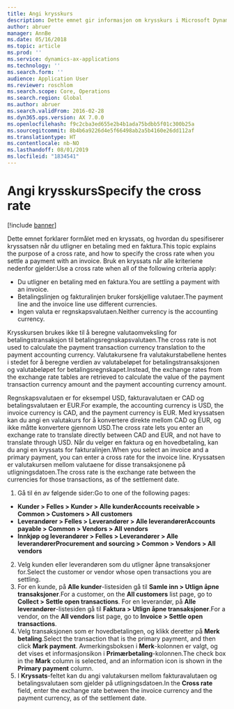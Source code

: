 ```yaml
---
title: Angi krysskurs
description: Dette emnet gir informasjon om krysskurs i Microsoft Dynamics 365 for Finance and Operations.
author: abruer
manager: AnnBe
ms.date: 05/16/2018
ms.topic: article
ms.prod: ''
ms.service: dynamics-ax-applications
ms.technology: ''
ms.search.form: ''
audience: Application User
ms.reviewer: roschlom
ms.search.scope: Core, Operations
ms.search.region: Global
ms.author: abruer
ms.search.validFrom: 2016-02-28
ms.dyn365.ops.version: AX 7.0.0
ms.openlocfilehash: f9c2cba3ed655e2b4b1ada75bdbb5f01c300b25a
ms.sourcegitcommit: 8b4b6a9226d4e5f66498ab2a5b4160e26dd112af
ms.translationtype: HT
ms.contentlocale: nb-NO
ms.lasthandoff: 08/01/2019
ms.locfileid: "1834541"
---
```

# <a name="specify-the-cross-rate"></a><span data-ttu-id="41b1b-103">Angi krysskurs</span><span class="sxs-lookup"><span data-stu-id="41b1b-103">Specify the cross rate</span></span>

[!include [banner](../includes/banner.md)]

<span data-ttu-id="41b1b-104">Dette emnet forklarer formålet med en kryssats, og hvordan du spesifiserer kryssatsen når du utligner en betaling med en faktura.</span><span class="sxs-lookup"><span data-stu-id="41b1b-104">This topic explains the purpose of a cross rate, and how to specify the cross rate when you settle a payment with an invoice.</span></span> <span data-ttu-id="41b1b-105">Bruk en kryssats når alle kriteriene nedenfor gjelder:</span><span class="sxs-lookup"><span data-stu-id="41b1b-105">Use a cross rate when all of the following criteria apply:</span></span> 
-   <span data-ttu-id="41b1b-106">Du utligner en betaling med en faktura.</span><span class="sxs-lookup"><span data-stu-id="41b1b-106">You are settling a payment with an invoice.</span></span> 
-   <span data-ttu-id="41b1b-107">Betalingslinjen og fakturalinjen bruker forskjellige valutaer.</span><span class="sxs-lookup"><span data-stu-id="41b1b-107">The payment line and the invoice line use different currencies.</span></span> 
-   <span data-ttu-id="41b1b-108">Ingen valuta er regnskapsvalutaen.</span><span class="sxs-lookup"><span data-stu-id="41b1b-108">Neither currency is the accounting currency.</span></span> 

<span data-ttu-id="41b1b-109">Krysskursen brukes ikke til å beregne valutaomveksling for betalingstransaksjon til betalingsregnskapsvalutaen.</span><span class="sxs-lookup"><span data-stu-id="41b1b-109">The cross rate is not used to calculate the payment transaction currency translation to the payment accounting currency.</span></span> <span data-ttu-id="41b1b-110">Valutakursene fra valutakurstabellene hentes i stedet for å beregne verdien av valutabeløpet for betalingstransaksjonen og valutabeløpet for betalingsregnskapet.</span><span class="sxs-lookup"><span data-stu-id="41b1b-110">Instead, the exchange rates from the exchange rate tables are retrieved to calculate the value of the payment transaction currency amount and the payment accounting currency amount.</span></span> 

<span data-ttu-id="41b1b-111">Regnskapsvalutaen er for eksempel USD, fakturavalutaen er CAD og betalingsvalutaen er EUR.</span><span class="sxs-lookup"><span data-stu-id="41b1b-111">For example, the accounting currency is USD, the invoice currency is CAD, and the payment currency is EUR.</span></span> <span data-ttu-id="41b1b-112">Med kryssatsen kan du angi en valutakurs for å konvertere direkte mellom CAD og EUR, og ikke måtte konvertere gjennom USD.</span><span class="sxs-lookup"><span data-stu-id="41b1b-112">The cross rate lets you enter an exchange rate to translate directly between CAD and EUR, and not have to translate through USD.</span></span> <span data-ttu-id="41b1b-113">Når du velger en faktura og en hovedbetaling, kan du angi en kryssats for fakturalinjen.</span><span class="sxs-lookup"><span data-stu-id="41b1b-113">When you select an invoice and a primary payment, you can enter a cross rate for the invoice line.</span></span> <span data-ttu-id="41b1b-114">Kryssatsen er valutakursen mellom valutaene for disse transaksjonene på utligningsdatoen.</span><span class="sxs-lookup"><span data-stu-id="41b1b-114">The cross rate is the exchange rate between the currencies for those transactions, as of the settlement date.</span></span>

1.  <span data-ttu-id="41b1b-115">Gå til én av følgende sider:</span><span class="sxs-lookup"><span data-stu-id="41b1b-115">Go to one of the following pages:</span></span>
- <span data-ttu-id="41b1b-116">**Kunder > Felles > Kunder > Alle kunder**</span><span class="sxs-lookup"><span data-stu-id="41b1b-116">**Accounts receivable > Common > Customers > All customers**</span></span> 
- <span data-ttu-id="41b1b-117">**Leverandører > Felles > Leverandører > Alle leverandører**</span><span class="sxs-lookup"><span data-stu-id="41b1b-117">**Accounts payable > Common > Vendors > All vendors**</span></span> 
- <span data-ttu-id="41b1b-118">**Innkjøp og leverandører > Felles > Leverandører > Alle leverandører**</span><span class="sxs-lookup"><span data-stu-id="41b1b-118">**Procurement and sourcing > Common > Vendors > All vendors**</span></span>
2.  <span data-ttu-id="41b1b-119">Velg kunden eller leverandøren som du utligner åpne transaksjoner for.</span><span class="sxs-lookup"><span data-stu-id="41b1b-119">Select the customer or vendor whose open transactions you are settling.</span></span> 
3.  <span data-ttu-id="41b1b-120">For en kunde, på **Alle kunder**-listesiden gå til **Samle inn > Utlign åpne transaksjoner**.</span><span class="sxs-lookup"><span data-stu-id="41b1b-120">For a customer, on the **All customers** list page, go to **Collect > Settle open transactions**.</span></span> <span data-ttu-id="41b1b-121">For en leverandør, på **Alle leverandører**-listesiden gå til **Faktura > Utlign åpne transaksjoner**.</span><span class="sxs-lookup"><span data-stu-id="41b1b-121">For a vendor, on the **All vendors** list page, go to **Invoice > Settle open transactions**.</span></span> 
4.  <span data-ttu-id="41b1b-122">Velg transaksjonen som er hovedbetalingen, og klikk deretter på **Merk betaling**.</span><span class="sxs-lookup"><span data-stu-id="41b1b-122">Select the transaction that is the primary payment, and then click **Mark payment**.</span></span> <span data-ttu-id="41b1b-123">Avmerkingsboksen i **Merk**-kolonnen er valgt, og det vises et informasjonsikon i **Primærbetaling**-kolonnen.</span><span class="sxs-lookup"><span data-stu-id="41b1b-123">The check box in the **Mark** column is selected, and an information icon is shown in the **Primary payment** column.</span></span> 
5.  <span data-ttu-id="41b1b-124">I **Kryssats**-feltet kan du angi valutakursen mellom fakturavalutaen og betalingsvalutaen som gjelder på utligningsdatoen.</span><span class="sxs-lookup"><span data-stu-id="41b1b-124">In the **Cross rate** field, enter the exchange rate between the invoice currency and the payment currency, as of the settlement date.</span></span> 
